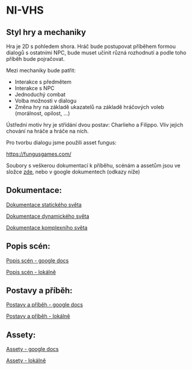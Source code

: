 # NI-VHS

## Styl hry a mechaniky

Hra je 2D s pohledem shora. Hráč bude postupovat příběhem formou dialogů s ostatními NPC, bude muset učinit různá rozhodnutí a podle toho příběh bude pojračovat.

Mezi mechaniky bude patřit: 
*  Interakce s předmětem
*  Interakce s NPC
*  Jednoduchý combat
*  Volba možnosti v dialogu
*  Změna hry na základě ukazatelů na základě hráčových voleb (morálnost, opilost, ...)

Ústřední motiv hry je střídání dvou postav: Charlieho a Filippo. Vliv jejich chování na hráče a hráče na nich. 

Pro tvorbu dialogu jsme použili asset fungus: 

https://fungusgames.com/


Soubory s veškerou dokumentací k příběhu, scénám a assetům jsou ve složce [zde](story_linky), nebo v google dokumentech (odkazy níže)
## Dokumentace:
[Dokumentace statického světa](dokumentace1.md)

[Dokumentace dynamického světa](dokumentace2.md)

[Dokumentace komplexního světa](dokumentace3.md)
## Popis scén:
[Popis scén - google docs](https://docs.google.com/document/d/18CFeOQMLK4Dyf-vzMNYGeEL0ibuGkwZiXZqJsWt2Qpw/edit#heading=h.lnty5z6636to)

[Popis scén - lokálně](story_linky/popis_scen_zlodej.docx)

## Postavy a příběh:

[Postavy a příběh - google docs](https://docs.google.com/document/d/1qKkztczfzYKKnTZPS91ce4szmXhybrZph-qHo4H6EVU/edit?usp=drive_web&ouid=102369778580244113328)

[Postavy a příběh - lokálně](story_linky/pribeh.docx)
## Assety:

[Assety - google docs](https://docs.google.com/document/d/1SDCFm7Y3P5sCd-yiooQf_u0HExDKepfOwGlUJivuU-c/edit)

[Assety - lokálně](story_linky/assety.docx)

